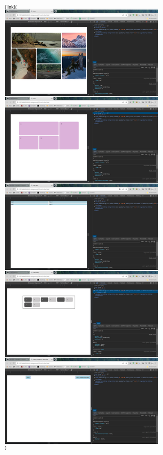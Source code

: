 [link](![Alt text](ScreenShots/01-Screen-Shot.jpg) ![Alt text](ScreenShots/02-Screen-Shot.jpg) ![Alt text](ScreenShots/03-Screen-Shot.jpg) ![Alt text](ScreenShots/04-Screen-Shot.jpg) ![Alt text](ScreenShots/05-Screen-Shot.jpg))